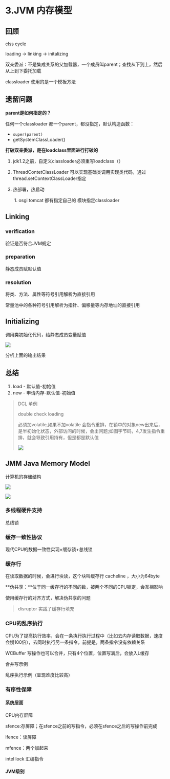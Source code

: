 # 3.JVM 内存模型

## 回顾

clss cycle

loading  -> linking  -> initalizing

双亲委派：不是集成关系的父加载器，一个成员叫parent；查找从下到上，然后从上到下委托加载

classloader 使用的是一个模板方法



## 遗留问题

**parent是如何指定的？**

任何一个classloader 都一个parent，都没指定，默认构造函数：

- `super(parent)`
- getSystemClassLoader()



**打破双亲委派，是在loadclass里面进行打破的**

1. jdk1.2之前，自定义classloader必须重写loadclass（）

2. ThreadContetClassLoader 可以实现基础类调用实现类代码，通过thread.setContextClassLoader指定

3. 热部署，热启动

   ​	1. osgi tomcat 都有指定自己的 模块指定classloader





## Linking



### verification

验证是否符合JVM规定

### preparation

静态成员赋默认值

### resolution

将类、方法、属性等符号引用解析为直接引用

常量池中的各种符号引用解析为指针、偏移量等内存地址的直接引用



## Initializing

调用类初始化代码，给静态成员变量赋值



![](E:\ldm-git\book_reading\jvm\jvm入门到精通\prepra_inti.png)

分析上面的输出结果



## 总结

1. load - 默认值-初始值
2. new - 申请内存-默认值-初始值



> DCL 单例
>
> double check loading
>
> 必须加volatile,如果不加volatile 会指令重排，在锁中的对象new出来后，是半初始化状态，外部访问的时候，会出问题;如图字节码，4,7发生指令重排，就会导致引用持有，但是都是默认值
>
> ![](E:\ldm-git\book_reading\jvm\jvm入门到精通\dcl.png)

## JMM Java Memory Model

计算机的存储结构

![](E:\ldm-git\book_reading\jvm\jvm入门到精通\存储结构.png)

![](E:\ldm-git\book_reading\jvm\jvm入门到精通\CPU周期对比.png)

### 多线程硬件支持

总线锁



### 缓存一致性协议

现代CPU的数据一致性实现=缓存锁+总线锁



### 缓存行

在读取数据的时候，会进行块读，这个块叫缓存行 cacheline ，大小为64byte

**伪共享：**位于同一缓存行的不同的数，被两个不同的CPU锁定，会互相影响

使用缓存行的对齐方式，解决伪共享的问题

>  disruptor 实践了缓存行填充

### CPU的乱序执行

CPU为了提高执行效率，会在一条执行执行过程中（比如去内存读取数据，速度会慢100倍），去同时执行另一条指令，前提是，两条指令没有依赖关系



WCBuffer 写操作也可以合并，只有4个位置，位置写满后，会放入L缓存

合并写示例 

乱序执行示例（呈现难度比较高）



### 有序性保障

#### 系统层面

CPU内存屏障

sfence:存屏障；在sfence之前的写指令，必须在sfence之后的写操作前完成

lfence：读屏障

mfence：两个加起来



intel lock 汇编指令



#### JVM级别





